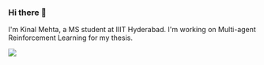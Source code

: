 ### Hi there 👋

<!--
**kinalmehta/kinalmehta** is a ✨ _special_ ✨ repository because its `README.md` (this file) appears on your GitHub profile.

Here are some ideas to get you started:

- 🔭 I’m currently working on ...
- 🌱 I’m currently learning ...
- 👯 I’m looking to collaborate on ...
- 🤔 I’m looking for help with ...
- 💬 Ask me about ...
- 📫 How to reach me: ...
- 😄 Pronouns: ...
- ⚡ Fun fact: ...
-->

I'm Kinal Mehta, a MS student at IIIT Hyderabad. I'm working on Multi-agent Reinforcement Learning for my thesis.

![](https://github-readme-stats.vercel.app/api?username=kinalmehta)
